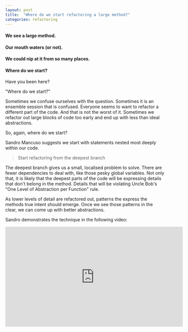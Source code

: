 ```yaml
---
layout: post
title:  "Where do we start refactoring a large method?"
categories: refactoring
---
```

#### We see a large method.
#### Our mouth waters (or not).
#### We could nip at it from so many places.
#### Where do we start?

Have you been here?

"Where do we start?"

Sometimes we confuse ourselves with the question.
Sometimes it is an ensemble session that is confused. Everyone seems to want to refactor a different part of the code.
And that is not the worst of it. Sometimes we refactor out large blocks of code too early and end up with less than ideal abstractions.

So, again, where do we start?

Sandro Mancuso suggests we start with statements
nested most deeply within our code.

> Start refactoring from the deepest branch

The deepest branch gives us a small, localised problem to solve.
There are fewer dependencies to deal with, like those pesky global variables.
Not only that,
it is likely that the deepest parts of the code will be expressing
details that don't belong in the method.
Details that will be violating Uncle Bob's
"One Level of Abstraction per Function" rule.

As lower levels of detail are refactored out,
patterns the express the methods true intent should emerge.
Once we see those patterns in the clear,
we can come up with better abstractions.

Sandro demonstrates the technique in the following video:

<iframe width="560" height="315" src="https://www.youtube.com/embed/_NnElPO5BU0?start=1973" title="YouTube video player" frameborder="0" allow="accelerometer; autoplay; clipboard-write; encrypted-media; gyroscope; picture-in-picture" allowfullscreen></iframe>